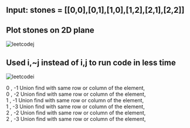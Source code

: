 
## Input: stones = [[0,0],[0,1],[1,0],[1,2],[2,1],[2,2]]

## Plot stones on 2D plane

![leetcodej](https://user-images.githubusercontent.com/46225357/116290190-d6842800-a7b0-11eb-84c2-6cce685ba023.png)

## Used i,~j instead of i,j to run code in less time

![leetcodei](https://user-images.githubusercontent.com/46225357/116290227-e439ad80-a7b0-11eb-83cd-cbbbc58bf3ca.png)

<p>
 0 , -1 Union find with same row or column of the element,<br>
 0 , -2 Union find with same row or column of the element,<br>
 1 , -1 Union find with same row or column of the element,<br>
 1 , -3 Union find with same row or column of the element,<br>
 2 , -2 Union find with same row or column of the element,<br>
 2 , -3 Union find with same row or column of the element,<br>
</p>

